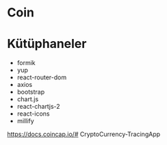 # Coin
# Kütüphaneler
- formik
- yup
- react-router-dom
- axios
- bootstrap
- chart.js
- react-chartjs-2
- react-icons
- millify

https://docs.coincap.io/# CryptoCurrency-TracingApp
